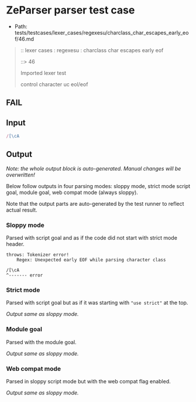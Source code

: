 # ZeParser parser test case

- Path: tests/testcases/lexer_cases/regexesu/charclass_char_escapes_early_eof/46.md

> :: lexer cases : regexesu : charclass char escapes early eof
>
> ::> 46
>
> Imported lexer test
>
> control character uc eol/eof

## FAIL

## Input

`````js
/[\cA
`````

## Output

_Note: the whole output block is auto-generated. Manual changes will be overwritten!_

Below follow outputs in four parsing modes: sloppy mode, strict mode script goal, module goal, web compat mode (always sloppy).

Note that the output parts are auto-generated by the test runner to reflect actual result.

### Sloppy mode

Parsed with script goal and as if the code did not start with strict mode header.

`````
throws: Tokenizer error!
    Regex: Unexpected early EOF while parsing character class

/[\cA
^------- error
`````

### Strict mode

Parsed with script goal but as if it was starting with `"use strict"` at the top.

_Output same as sloppy mode._

### Module goal

Parsed with the module goal.

_Output same as sloppy mode._

### Web compat mode

Parsed in sloppy script mode but with the web compat flag enabled.

_Output same as sloppy mode._
